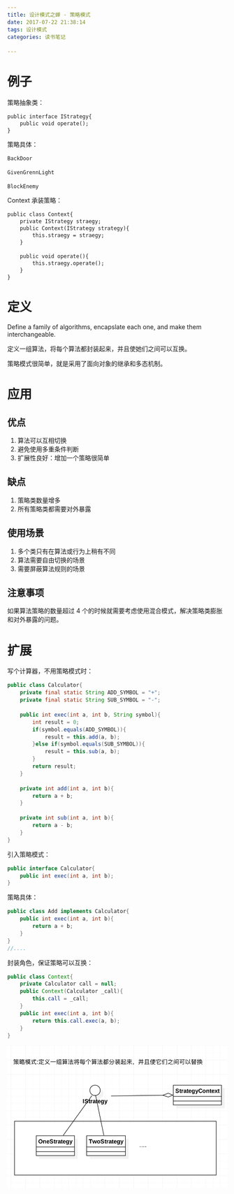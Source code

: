 ```yaml
---
title: 设计模式之蝉 - 策略模式
date: 2017-07-22 21:38:14
tags: 设计模式
categories: 读书笔记

---
```



# 例子

策略抽象类：

```
public interface IStrategy{
    public void operate();
}
```

策略具体：

```
BackDoor

GivenGrennLight

BlockEnemy
```

Context 承装策略：

```
public class Context{
    private IStrategy straegy;
    public Context(IStrategy strategy){
        this.straegy = straegy;
    }

    public void operate(){
        this.straegy.operate();
    }
}
```

<!--more-->

# 定义

Define a family of algorithms, encapslate each one, and make them interchangeable.

定义一组算法，将每个算法都封装起来，并且使她们之间可以互换。

策略模式很简单，就是采用了面向对象的继承和多态机制。

# 应用

## 优点

1. 算法可以互相切换
2. 避免使用多重条件判断
3. 扩展性良好：增加一个策略很简单


## 缺点

1. 策略类数量增多
2. 所有策略类都需要对外暴露

## 使用场景

1. 多个类只有在算法或行为上稍有不同
2. 算法需要自由切换的场景
3. 需要屏蔽算法规则的场景

## 注意事项

如果算法策略的数量超过 4 个的时候就需要考虑使用混合模式，解决策略类膨胀和对外暴露的问题。

# 扩展

写个计算器，不用策略模式时：

```java
public class Calculator{
    private final static String ADD_SYMBOL = "+";
    private final static String SUB_SYMBOL = "-";

    public int exec(int a, int b, String symbol){
        int result = 0;
        if(symbol.equals(ADD_SYMBOL)){
            result = this.add(a, b);
        }else if(symbol.equals(SUB_SYMBOL)){
            result = this.sub(a, b);
        }
        return result;
    }

    private int add(int a, int b){
        return a + b;
    }

    private int sub(int a, int b){
        return a - b;
    }
}
```


引入策略模式：

```java
public interface Calculator{
    public int exec(int a, int b);
}
```

策略具体：

```java
public class Add implements Calculator{
    public int exec(int a, int b){
        return a + b;
    }
}
//....

```

封装角色，保证策略可以互换：

```java
public class Context{
    private Calculator call = null;
    public Context(Calculator _call){
        this.call = _call;
    }
    public int exec(int a, int b){
        return this.call.exec(a, b);
    }
}

```


![strategy](https://raw.githubusercontent.com/fangmd/markdownphoto/master/src/design-uml/design_uml_strategy.png)








